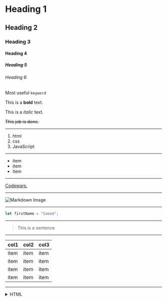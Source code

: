 # Heading 1
## Heading 2
### Heading 3
#### Heading 4
##### Heading 5
###### Heading 6

Most useful `keyword`

This is a **bold** text.

This is a *italic* text.

~~This job is done.~~

***

1. html
1. css
1. JavaScript

***

- item
- item
- item

***

[Codewars.](https://www.codewars.com/)

***

![Markdown Image](/90-Days-of-JavaScript/Screeshot(960).png)

***

```javascript
let firstName = "Saeed";
```

***

> This is a sentence

***
|col1|col2|col3|
|-----|-----|-----|
|item|item|item|
|item|item|item|
|item|item|item|
|item|item|item|

***
<details>
<summary>HTML</summary>
hyper text markup language.
</details>